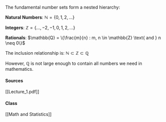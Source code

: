 The fundamental number sets form a nested hierarchy:

**Natural Numbers**: $\mathbb{N} = \{0, 1, 2, ...\}$

**Integers**: $\mathbb{Z} = \{..., -2, -1, 0, 1, 2, ...\}$

**Rationals**: $\mathbb{Q} = \{\frac{m}{n} : m, n \in \mathbb{Z} \text{ and } n \neq 0\}$

The inclusion relationship is: $\mathbb{N} \subset \mathbb{Z} \subset \mathbb{Q}$

However, $\mathbb{Q}$ is not large enough to contain all numbers we need in mathematics.

#### Sources
[[Lecture_1.pdf]]

#### Class
[[Math and Statistics]]